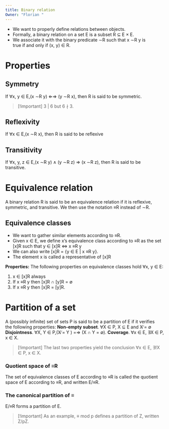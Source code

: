 ```yaml
---
title: Binary relation
Owner: "Florian "
---
```

- We want to properly define relations between objects.
- Formally, a binary relation on a set E is a subset R ⊆ E × E.
- We associate it with the binary predicate ∼R such that x ∼R y is  
    true if and only if (x, y) ∈ R.
# Properties
## Symmetry
If ∀x, y ∈ E,(x ∼R y) ⇐⇒ (y ∼R x), then R is said to be symmetric.

> [!important] 3 | 6 but 6 ∤ 3.
## Reflexivity
If ∀x ∈ E,(x ∼R x), then R is said to be reflexive
## Transitivity
If ∀x, y, z ∈ E,(x ∼R y) ∧ (y ∼R z) ⇒ (x ∼R z), then R is said to be  
transitive.
# Equivalence relation
A binary relation R is said to be an equivalence relation if it is reflexive, symmetric, and transitive. We then use the notation ≡R instead of ∼R.
## Equivalence classes
- We want to gather similar elements according to ≡R.
- Given x ∈ E, we define x’s equivalence class according to ≡R as the set [x]R such that y ∈ [x]R ⇔ x ≡R y
- We can also write [x]R = {y ∈ E | x ≡R y}.
- The element x is called a representative of [x]R
  
**Properties:**
The following properties on equivalence classes hold ∀x, y ∈ E:
1. x ∈ [x]R always
2. If x ≡R y then [x]R ∩ [y]R = ∅
3. If x ≡R y then [x]R = [y]R.
  
# Partition of a set
A (possibly infinite) set of sets P is said to be a partition of E if it verifies  
the following properties:
**Non-empty subset**. ∀X ∈ P, X ⊆ E and X ̸= ∅
**Disjointness**. ∀X, Y ∈ P,(X ̸= Y ) =⇒ (X ∩ Y = ∅).
**Coverage**. ∀x ∈ E, ∃X ∈ P, x ∈ X.

> [!important] The last two properties yield the conclusion ∀x ∈ E, ∃!X ∈ P, x ∈ X.
### Quotient space of ≡R
The set of equivalence classes of E according to ≡R is called the quotient space of E according to ≡R, and written E/≡R.
### The canonical partition of ≡
E/≡R forms a partition of E.

> [!important] As an example, ≡ mod p defines a partition of Z, written Z/pZ.